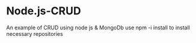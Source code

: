 # Node.js-CRUD
An example of CRUD using node js &amp; MongoDb
 use npm -i install to install necessary repositories
